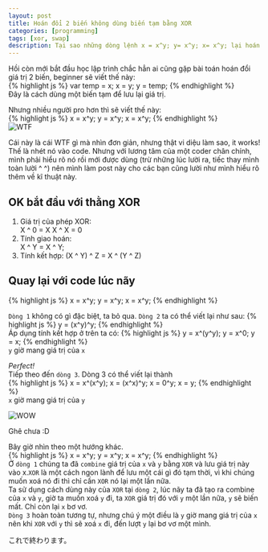 ```yaml
---
layout: post
title: Hoán đổi 2 biến không dùng biến tạm bằng XOR
categories: [programming]
tags: [xor, swap]
description: Tại sao những dòng lệnh x = x^y; y= x^y; x= x^y; lại hoán đổi giá trị 2 biến.
---
```

Hồi còn mới bắt đầu học lập trình chắc hẳn ai cũng gặp bài toán hoán đổi giá trị 2 biến, beginner sẽ viết thế này:  
{% highlight js %}
var temp = x;
x = y;
y = temp;
{% endhighlight %}  
Đây là cách dùng một biến tạm để lưu lại giá trị.

Nhưng nhiều người pro hơn thì sẽ viết thế này:  
{% highlight js %}
x = x^y;
y = x^y;
x = x^y;
{% endhighlight %}  
![WTF](http://www.punjabigraphics.com/images/11/omg-wtf.jpg)  

Cái này là cái WTF gì mà nhìn đơn giản, nhưng thật vi diệu làm sao, it works!
Thế là nhét nó vào code. Nhưng với lương tâm của một coder chân chính, mình phải hiểu rõ nó rồi mới được dùng (trừ những lúc lười ra, tiếc thay mình toàn lười ^ ^) nên mình làm  post này cho các bạn cũng lười như mình hiểu rõ thêm về kĩ thuật này.  
## OK bắt đầu với thằng XOR

1. Giá trị của phép XOR:  
X ^ 0 = X
X ^ X = 0
2. Tính giao hoán:  
X ^ Y = X ^ Y;
3. Tính kết hợp:
(X ^ Y) ^ Z = X ^ (Y ^ Z)

## Quay lại với code lúc nãy
{% highlight js %}
x = x^y;
y = x^y;
x = x^y;
{% endhighlight %}   

`Dòng 1` không có gì đặc biệt, ta bỏ qua. `Dòng 2` ta có thể viết lại như sau:
{% highlight js %}
y = (x^y)^y;
{% endhighlight %}  
Áp dụng tính kết hợp ở trên ta có:
{% highlight js %}
y = x^(y^y);
y = x^0;
y = x;
{% endhighlight %}  
`y` giờ mang giá trị của `x`  

*Perfect!*  
Tiếp theo đến `dòng 3`.
Dòng 3 có thể viết lại thành  
{% highlight js %}
x = x^(x^y);
x = (x^x)^y;
x = 0^y;
x = y;
{% endhighlight %}  
`x` giờ mang giá trị của `y`    

![WOW](https://2.bp.blogspot.com/-AAAoiwaaiQM/TXmaCuYsKPI/AAAAAAAAAHU/3vqX_YzKWLk/s748/breath%2Bcat.png)

Ghê chưa :D

Bây giờ nhìn theo một hướng khác.  
{% highlight js %}
x = x^y;
y = x^y;
x = x^y;
{% endhighlight %}  
Ở `dòng 1` chúng ta đã `combine` giá trị của `x` và `y` bằng `XOR` và lưu giá trị này vào x.`XOR` là một cách ngon lành để lưu một cái gì đó tạm thời, vì khi chúng muốn xoá nó đi thì chỉ cần `XOR` nó lại một lần nữa.  
Ta sử dụng cách dùng này của `XOR` tại `dòng 2`, lúc nãy ta đã tạo ra combine của `x` và `y`, giờ ta muốn xoá `y` đi, ta `XOR` giá trị đó với `y` một lần nữa, `y` sẽ biến mất. Chỉ còn lại `x` bơ vơ.  
`Dòng 3` hoàn toàn tương tự, nhưng chú ý một điều là `y` giờ mang giá trị của `x` nên khi `XOR` với `y` thì sẽ xoá `x` đi, đến lượt `y` lại bơ vơ một mình.

これで終わります。 

